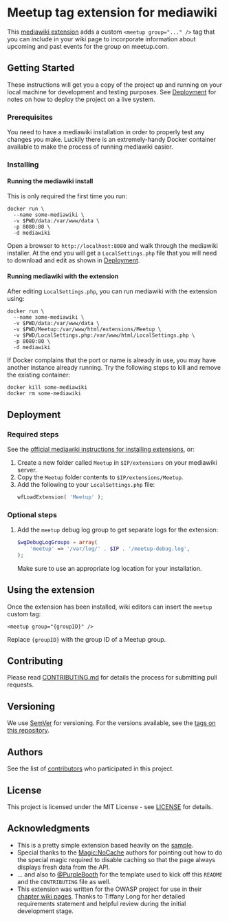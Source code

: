 # Meetup tag extension for mediawiki

This [mediawiki extension](https://www.mediawiki.org/wiki/Manual:Extensions) adds a custom `<meetup group="..." />` tag that you can include in your wiki page to incorporate
information about upcoming and past events for the group on meetup.com.

## Getting Started

These instructions will get you a copy of the project up and running on your local machine for development and testing purposes. See [Deployment](#Deployment) for notes on how to deploy the project on a live system.

### Prerequisites

You need to have a mediawiki installation in order to properly test any changes you make. Luckily
there is an extremely-handy Docker container available to make the process of running mediawiki easier.

### Installing

#### Running the mediawiki install

This is only required the first time you run:

```shell
docker run \
  --name some-mediawiki \
  -v $PWD/data:/var/www/data \
  -p 8080:80 \
  -d mediawiki
```

Open a browser to `http://localhost:8080` and walk through the mediawiki installer. At the end you
will get a `LocalSettings.php` file that you will need to download and edit as shown in [Deployment](#Deployment).

#### Running mediawiki with the extension

After editing `LocalSettings.php`, you can run mediawiki with the extension using:

```shell
docker run \
  --name some-mediawiki \
  -v $PWD/data:/var/www/data \
  -v $PWD/Meetup:/var/www/html/extensions/Meetup \
  -v $PWD/LocalSettings.php:/var/www/html/LocalSettings.php \
  -p 8080:80 \
  -d mediawiki
```

If Docker complains that the port or name is already in use, you may have another instance already running. Try the following steps to kill and remove the existing container:

```shell
docker kill some-mediawiki
docker rm some-mediawiki
```

## Deployment

### Required steps

See the [official mediawiki instructions for installing extensions](https://www.mediawiki.org/wiki/Manual:Extensions#Installing_an_extension), or:

1. Create a new folder called `Meetup` in `$IP/extensions` on your mediawiki server.
1. Copy the `Meetup` folder contents to `$IP/extensions/Meetup`.
1. Add the following to your `LocalSettings.php` file:
   ```php
   wfLoadExtension( 'Meetup' );
   ```

### Optional steps

1. Add the `meetup` debug log group to get separate logs for the extension:
   ```php
   $wgDebugLogGroups = array(
       'meetup' => '/var/log/' . $IP . '/meetup-debug.log',
   );
   ```
   Make sure to use an appropriate log location for your installation.

## Using the extension

Once the extension has been installed, wiki editors can insert the `meetup` custom tag:

```text
<meetup group="{groupID}" />
```

Replace `{groupID}` with the group ID of a Meetup group.

## Contributing

Please read [CONTRIBUTING.md](CONTRIBUTING.md) for details the process for submitting pull requests.

## Versioning

We use [SemVer](http://semver.org/) for versioning. For the versions available, see the [tags on this repository](https://github.com/glb/mediawiki-tag-extension-meetup/tags).

## Authors

See the list of [contributors](https://github.com/your/project/contributors) who participated in this project.

## License

This project is licensed under the MIT License - see [LICENSE](LICENSE) for details.

## Acknowledgments

* This is a pretty simple extension based heavily on the [sample](https://www.mediawiki.org/wiki/Manual:Tag_extensions).
* Special thanks to the [Magic:NoCache](https://phabricator.wikimedia.org/diffusion/EMNC/browse/master/MagicNoCache.hooks.php) authors for pointing out how to do the special magic required to disable caching so that the page always displays fresh data from the API.
* ... and also to [@PurpleBooth](https://www.github.com/PurpleBooth) for the template used to kick off this `README` and the `CONTRIBUTING` file as well.
* This extension was written for the OWASP project for use in their [chapter wiki pages](https://www.owasp.org/index.php/OWASP_Chapter). Thanks to Tiffany Long for her detailed requirements statement and helpful review during the initial development stage.
